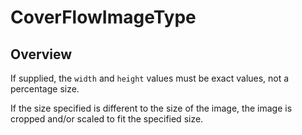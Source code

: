 # CoverFlowImageType

<ProxySummary/>

## Overview

If supplied, the `width` and `height` values must be exact values, not a percentage size.

If the size specified is different to the size of the image, the image is cropped and/or scaled 
to fit the specified size.

<ApiDocs/>
